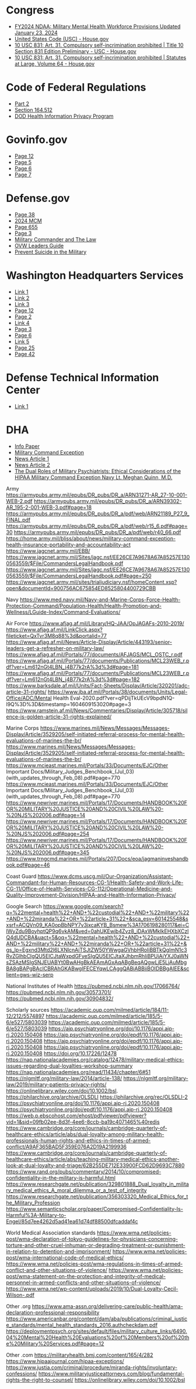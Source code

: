 # Congress

 - [FY2024 NDAA: Military Mental Health Workforce Provisions Updated January 23, 2024](https://crsreports.congress.gov/product/pdf/IN/IN12268)
 - [United States Code (USC) - House.gov](https://uscode.house.gov/)
 - [10 USC 831: Art. 31. Compulsory self-incrimination prohibited | Title 10 Section 831 Edition Preliminary - USC - House.gov](https://uscode.house.gov/view.xhtml?req=\(title:10%20section:831%20edition:prelim\)%20OR%20\(granuleid:USC-prelim-title10-section831\)&f=treesort&edition=prelim&num=0&jumpTo=true)
 - [10 USC 831: Art. 31. Compulsory self-incrimination prohibited | Statutes at Large, Volume 64 - House.gov](https://uscode.house.gov/statviewer.htm?volume=64&page=118)


# Code of Federal Regulations

- [Part 2](https://www.ecfr.gov/current/title-42/chapter-I/subchapter-A/part-2)
- [Section 164.512](https://www.ecfr.gov/current/title-45/subtitle-A/subchapter-C/part-164/subpart-E/section-164.512)
- [DOD Health Information Privacy Program](https://www.federalregister.gov/documents/2003/04/09/03-8624/dod-health-information-privacy-program)

# Govinfo.gov

- [Page 12](https://www.govinfo.gov/content/pkg/CFR-2022-title42-vol1/pdf/CFR-2022-title42-vol1-part2.pdf#page=12)
- [Page 5](https://www.govinfo.gov/content/pkg/CFR-2022-title42-vol1/pdf/CFR-2022-title42-vol1-part2.pdf#page=5)
- [Page 6](https://www.govinfo.gov/content/pkg/CFR-2022-title42-vol1/pdf/CFR-2022-title42-vol1-part2.pdf#page=6)
- [Page 7](https://www.govinfo.gov/content/pkg/CFR-2022-title42-vol1/pdf/CFR-2022-title42-vol1-part2.pdf#page=7)

# Defense.gov

- [Page 38](https://jsc.defense.gov/Portals/99/Documents/MREsRemoved412e.pdf#page=38)
- [2024 MCM](https://jsc.defense.gov/Portals/99/2024%20MCM%20files/MCM%20(2024%20ed)%20(2024_01_02).pdf?ver=6Sk4QFffDE45HeNjOd7KpQ%3d%3d)
- [Page 655](https://jsc.defense.gov/Portals/99/2024%20MCM%20files/MCM%20(2024%20ed)%20(2024_01_02).pdf?ver=6Sk4QFffDE45HeNjOd7KpQ%3d%3d#page=655)
- [Page 3](https://jsc.defense.gov/Portals/99/Documents/MREsRemoved412e.pdf#page=3)
- [Military Commander and The Law](https://media.defense.gov/2019/Apr/11/2002115350/-1/-1/0/B_0159_JAG_MILITARY_COMMANDER_AND_THE_LAW_.PDFf)
- [OVW Leaders Guide](https://media.defense.gov/2023/Feb/01/2003154024/-1/-1/0/OVW%20Leaders%20Guide-2022-victor.PDF)
- [Prevent Suicide in the Military](https://media.defense.gov/2023/Sep/28/2003310249/-1/-1/1/NEW-DOD-ACTIONS-TO-PREVENT-SUICIDE-IN-THE-MILITARY.PDF#page=2)


# Washington Headquarters Services

- [Link 1](https://www.esd.whs.mil/Portals/54/Documents/DD/issuances/dodd/649002Ep.pdf?ver=2019-04-08-104448-613)
- [Link 2](https://www.esd.whs.mil/Portals/54/Documents/DD/issuances/dodi/602513p.pdf)
- [Link 3](https://www.esd.whs.mil/Portals/54/Documents/DD/issuances/dodi/602518p.pdf?ver=2019-03-13-125803-017)
- [Page 12](https://www.esd.whs.mil/Portals/54/Documents/DD/issuances/dodi/649004p.pdf#page=12)
- [Page 2](https://www.esd.whs.mil/Portals/54/Documents/DD/issuances/dodi/649004p.pdf#page=2)
- [Link 4](https://www.esd.whs.mil/Portals/54/Documents/DD/issuances/dodi/649008p.pdf)
- [Page 3](https://www.esd.whs.mil/Portals/54/Documents/DD/issuances/dodi/649008p.pdf#page=3)
- [Page 6](https://www.esd.whs.mil/Portals/54/Documents/DD/issuances/dodi/649008p.pdf#page=6)
- [Link 5](https://www.esd.whs.mil/Portals/54/Documents/DD/issuances/dodm/602518m.pdf?ver=2019-03-13-123513-717)
- [Page 25](https://www.esd.whs.mil/Portals/54/Documents/DD/issuances/dodm/602518m.pdf?ver=2019-03-13-123513-717#page=25)
- [Page 42](https://www.esd.whs.mil/Portals/54/Documents/DD/issuances/dodm/602518m.pdf?ver=2019-03-13-123513-717#page=42)

# Defense Technical Information Center

- [Link 1](https://apps.dtic.mil/sti/tr/pdf/ADA384974.pdf#page=258)

# DHA

- [Info Paper](https://health.mil/Reference-Center/Fact-Sheets/2022/01/05/Info-Paper-Military-Command-Exception-and-Disclosing-PHI-of-Armed-Forces-Personnel)
- [Military Command Exception](https://www.health.mil/Military-Health-Topics/Privacy-and-Civil-Liberties/HIPAA-Compliance-within-the-MHS/Military-Command-Exception)
- [News Article 1](https://www.health.mil/News/Dvids-Articles/2023/05/31/news445861)
- [News Article 2](https://www.health.mil/News/Dvids-Articles/2023/12/04/news458878)
- [The Dual Roles of Military Psychiatrists: Ethical Considerations
of the HIPAA Military Command Exception
Navy Lt. Meghan Quinn, M.D.](https://www.dhaj7-cepo.com/sites/default/files/course/2022-12/S01%20Presentation.pdf)


Army		
https://armypubs.army.mil/epubs/DR_pubs/DR_a/ARN31271-AR_27-10-001-WEB-2.pdf
https://armypubs.army.mil/epubs/DR_pubs/DR_a/ARN39302-AR_195-2-001-WEB-3.pdf#page=18
https://armypubs.army.mil/epubs/DR_pubs/DR_a/pdf/web/ARN21189_P27_9_FINAL.pdf
https://armypubs.army.mil/epubs/DR_pubs/DR_a/pdf/web/r15_6.pdf#page=30
https://armypubs.army.mil/epubs/DR_pubs/DR_a/pdf/web/r40_66.pdf
https://home.army.mil/bliss/about/news/military-command-exception-health-insurance-portability-and-accountability-act
https://www.jagcnet.army.mil/EBB/
https://www.jagcnet.army.mil/Sites/jagc.nsf/EE26CE7A9678A67A85257E1300563559/$File/CommandersLegalHandbook.pdf
https://www.jagcnet.army.mil/Sites/jagc.nsf/EE26CE7A9678A67A85257E1300563559/$File/CommandersLegalHandbook.pdf#page=250
https://www.jagcnet.army.mil/sites/trialjudiciary.nsf/homeContent.xsp?open&documentId=900756AC675854ED8525804400729CBB

Navy
https://www.med.navy.mil/Navy-and-Marine-Corps-Force-Health-Protection-Command/Population-Health/Health-Promotion-and-Wellness/LGuide-Index/Command-Evaluations/

Air Force
https://www.afjag.af.mil/Library/HQ-JAA/OpJAGAFs-2010-2019/
https://www.afjag.af.mil/LinkClick.aspx?fileticket=QxTvr3M8q88%3d&portalid=77
https://www.afjag.af.mil/News/Article-Display/Article/443193/senior-leaders-get-a-refresher-on-military-law/
https://www.afjag.af.mil/Portals/77/documents/AFJAGS/MCL_OSTC_r.pdf
https://www.afjag.af.mil/Portals/77/documents/Publications/MCL23WEB_r.pdf?ver=Lm612nGt4LBN_j4B77k2rA%3d%3d#page=181
https://www.afjag.af.mil/Portals/77/documents/Publications/MCL23WEB_r.pdf?ver=Lm612nGt4LBN_j4B77k2rA%3d%3d#page=182
https://www.barksdale.af.mil/Units/Fact-Sheets/Display/Article/320201/adc-article-31-rights/
https://www.jba.af.mil/Portals/38/documents/Units/Legal-Office/ADC/Mental Health Eval-2020.pdf?ver=qPDijTkUEcV9bpdN1Q-l9Q%3D%3D&timestamp=1604609153020#page=3
https://www.ramstein.af.mil/News/Commentaries/Display/Article/305718/silence-is-golden-article-31-rights-explained/

Marine Corps
https://www.marines.mil/News/Messages/Messages-Display/Article/3529205/self-initiated-referral-process-for-mental-health-evaluations-of-marines-the-br/
https://www.marines.mil/News/Messages/Messages-Display/Article/3529205/self-initiated-referral-process-for-mental-health-evaluations-of-marines-the-br/
https://www.mcieast.marines.mil/Portals/33/Documents/EJC/Other Important Docs/Military_Judges_Benchbook_(Jul_03)(with_updates_through_Feb_08).pdf#page=770
https://www.mcieast.marines.mil/Portals/33/Documents/EJC/Other Important Docs/Military_Judges_Benchbook_(Jul_03)(with_updates_through_Feb_08).pdf#page=770
https://www.newriver.marines.mil/Portals/17/Documents/HANDBOOK%20FOR%20MILITARY%20JUSTICE%20AND%20CIVIL%20LAW%20-%20NJS%202006.pdf#page=14
https://www.newriver.marines.mil/Portals/17/Documents/HANDBOOK%20FOR%20MILITARY%20JUSTICE%20AND%20CIVIL%20LAW%20-%20NJS%202006.pdf#page=254
https://www.newriver.marines.mil/Portals/17/Documents/HANDBOOK%20FOR%20MILITARY%20JUSTICE%20AND%20CIVIL%20LAW%20-%20NJS%202006.pdf#page=345
https://www.trngcmd.marines.mil/Portals/207/Docs/eoa/jagmaninveshandbook.pdf#page=46

Coast Guard
https://www.dcms.uscg.mil/Our-Organization/Assistant-Commandant-for-Human-Resources-CG-1/Health-Safety-and-Work-Life-CG-11/Office-of-Health-Services-CG-112/Operational-Medicine-and-Quality-Improvement-Division/HIPAA-and-Health-Information-Privacy/




Google Search
https://www.google.com/search?q=%22mental+health%22+AND+%22custodial%22+AND+%22military%22+AND+%22miranda%22+OR+%22article+31%22+&sca_esv=601425548&sxsrf=ACQVn09_KA0opBbNPY7v3jxcaKYB_Bsmew%3A1706198280117&ei=CIWyZdu9BoyhptQP9q6vkAM&ved=0ahUKEwjb4Zvz8_iDAxWMkIkEHXbXCzIQ4dUDCBA&uact=5&oq=%22mental+health%22+AND+%22custodial%22+AND+%22military%22+AND+%22miranda%22+OR+%22article+31%22+&gs_lp=Egxnd3Mtd2l6LXNlcnAiTSJtZW50YWwgaGVhbHRoIiBBTkQgImN1c3RvZGlhbCIgQU5EICJtaWxpdGFyeSIgQU5EICJtaXJhbmRhIiBPUiAiYXJ0aWNsZSAzMSIgSNJEUABYt0BwAHgBkAEAmAGxAqABgBeqAQgwLjE5LjAuMbgBA8gBAPgBAcICBRAhGKABwgIFECEYqwLCAggQABiABBiiBOIDBBgAIEE&sclient=gws-wiz-serp


National Institutes of Health
https://pubmed.ncbi.nlm.nih.gov/17066764/
https://pubmed.ncbi.nlm.nih.gov/30573701/
https://pubmed.ncbi.nlm.nih.gov/30904832/




Scholarly sources
https://academic.oup.com/milmed/article/184/11-12/212/5574897
https://academic.oup.com/milmed/article/185/5-6/e527/5803039
https://academic.oup.com/milmed/article/185/5-6/e527/5803039
https://ajp.psychiatryonline.org/doi/10.1176/appi.ajp-rj.2020.150408
https://ajp.psychiatryonline.org/doi/epdf/10.1176/appi.ajp-rj.2020.150408
https://ajp.psychiatryonline.org/doi/epdf/10.1176/appi.ajp-rj.2020.150408
https://ajp.psychiatryonline.org/doi/epdf/10.1176/appi.ajp-rj.2020.150408
https://doi.org/10.17226/12478
https://nap.nationalacademies.org/catalog/12478/military-medical-ethics-issues-regarding-dual-loyalties-workshop-summary
https://nap.nationalacademies.org/read/11434/chapter/6#51
https://nlgmltf.org/military-law/2014/article-138/
https://nlgmltf.org/military-law/2019/military-patients-privacy-rights/
https://onlinelibrary.wiley.com/doi/10.1002/bsl.
https://philarchive.org/archive/OLSDLI
https://philarchive.org/rec/OLSDLI-2
https://psychiatryonline.org/doi/10.1176/appi.ajp-rj.2020.150408
https://psychiatryonline.org/doi/epdf/10.1176/appi.ajp-rj.2020.150408
https://web.p.ebscohost.com/ehost/pdfviewer/pdfviewer?vid=1&sid=09fb02ee-8d3f-4ee6-8ccb-ba19c4071465%40redis
https://www.cambridge.org/core/journals/cambridge-quarterly-of-healthcare-ethics/article/abs/dual-loyalty-among-military-health-professionals-human-rights-and-ethics-in-times-of-armed-conflict/A9AF365BAD5F359E076A2D19A2199936
https://www.cambridge.org/core/journals/cambridge-quarterly-of-healthcare-ethics/article/abs/teaching-military-medical-ethics-another-look-at-dual-loyalty-and-triage/62B255DE712E33900FCD62D9693C7880
https://www.rand.org/pubs/commentary/2014/10/compromised-confidentiality-in-the-military-is-harmful.html
https://www.researchgate.net/publication/329801888_Dual_loyalty_in_military_medical_ethics_A_moral_dilemma_or_a_test_of_integrity
https://www.researchgate.net/publication/356303320_Medical_Ethics_for_the_Military_Profession
https://www.semanticscholar.org/paper/Compromised-Confidentiality-Is-Harmful%3A-Military-to-Engel/85d7ee4262d5ad41ea61d74df88500dfcaddaf4c

World Medical Association standards
https://www.wma.net/policies-post/wma-declaration-of-tokyo-guidelines-for-physicians-concerning-torture-and-other-cruel-inhuman-or-degrading-treatment-or-punishment-in-relation-to-detention-and-imprisonment/
https://www.wma.net/policies-post/wma-international-code-of-medical-ethics/
https://www.wma.net/policies-post/wma-regulations-in-times-of-armed-conflict-and-other-situations-of-violence/
https://www.wma.net/policies-post/wma-statement-on-the-protection-and-integrity-of-medical-personnel-in-armed-conflicts-and-other-situations-of-violence/
https://www.wma.net/wp-content/uploads/2019/10/Dual-Loyalty-Cecil-Wilson-.pdf

Other .org
https://www.ama-assn.org/delivering-care/public-health/ama-declaration-professional-responsibility
https://www.americanbar.org/content/dam/aba/publications/criminal_justice_standards/mental_health_standards_2016.authcheckdam.pdf
https://deploymentpsych.org/sites/default/files/military_culture_links/6490.04%20Mental%20Health%20Evaluations%20of%20Members%20of%20the%20Military%20Services.pdf#page=12

Other .com
https://militaryhealth.bmj.com/content/165/4/282
https://www.hipaajournal.com/hipaa-exceptions/
https://www.justia.com/criminal/procedure/miranda-rights/involuntary-confessions/
https://www.militaryjusticeattorneys.com/blog/fundamental-rights-the-right-to-counsel/
https://onlinelibrary.wiley.com/doi/10.1002/bsl

